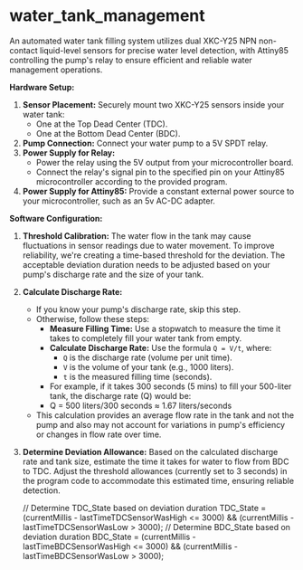 # water_tank_management
An automated water tank filling system utilizes dual XKC-Y25 NPN non-contact liquid-level sensors for precise water level detection, with Attiny85 controlling the pump's relay to ensure efficient and reliable water management operations.

**Hardware Setup:**

1. **Sensor Placement:** Securely mount two XKC-Y25 sensors inside your water tank:
    - One at the Top Dead Center (TDC).
    - One at the Bottom Dead Center (BDC).
2. **Pump Connection:** Connect your water pump to a 5V SPDT relay.
3. **Power Supply for Relay:**
    - Power the relay using the 5V output from your microcontroller board.
    - Connect the relay's signal pin to the specified pin on your Attiny85 microcontroller according to the provided program.
4. **Power Supply for Attiny85:** Provide a constant external power source to your microcontroller, such as an 5v AC-DC adapter.

**Software Configuration:**

1. **Threshold Calibration:** The water flow in the tank may cause fluctuations in sensor readings due to water movement. To improve reliability, we're creating a time-based threshold for the deviation. The acceptable deviation duration needs to be adjusted based on your pump's discharge rate and the size of your tank.
2. **Calculate Discharge Rate:**
    - If you know your pump's discharge rate, skip this step.
    - Otherwise, follow these steps:
        - **Measure Filling Time:** Use a stopwatch to measure the time it takes to completely fill your water tank from empty.
        - **Calculate Discharge Rate:** Use the formula `Q = V/t`, where:
            - `Q` is the discharge rate (volume per unit time).
            - `V` is the volume of your tank (e.g., 1000 liters).
            - `t` is the measured filling time (seconds).
        - For example, if it takes 300 seconds (5 mins) to fill your 500-liter tank, the discharge rate (Q) would be:
        - Q = 500 liters/300 seconds ≈ 1.67 liters/seconds
    - This calculation provides an average flow rate in the tank and not the pump and also may not account for variations in pump's efficiency or changes in flow rate over time.
3. **Determine Deviation Allowance:** Based on the calculated discharge rate and tank size, estimate the time it takes for water to flow from BDC to TDC. Adjust the threshold allowances (currently set to 3 seconds) in the program code to accommodate this estimated time, ensuring reliable detection.

   // Determine TDC_State based on deviation duration
   TDC_State = (currentMillis - lastTimeTDCSensorWasHigh <= 3000) && (currentMillis - lastTimeTDCSensorWasLow > 3000);
   // Determine BDC_State based on deviation duration
   BDC_State = (currentMillis - lastTimeBDCSensorWasHigh <= 3000) && (currentMillis - lastTimeBDCSensorWasLow > 3000);



   
